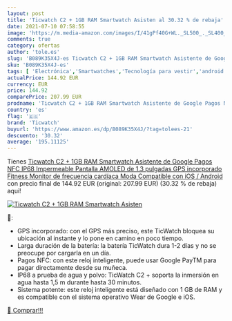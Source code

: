 ```yaml
---
layout: post
title: 'Ticwatch C2 + 1GB RAM Smartwatch Asisten al 30.32 % de rebaja'
date: 2021-07-10 07:58:55
image: 'https://m.media-amazon.com/images/I/41gPf40G+WL._SL500_._SL400_.jpg'
comments: true
category: ofertas
author: 'tole.es'
slug: 'B089K35X4J-es Ticwatch C2 + 1GB RAM Smartwatch Asistente de Google Pagos...'
sku: 'B089K35X4J-es'
tags: [ 'Electrónica','Smartwatches','Tecnología para vestir','android','ticwatch', ]
actualPrice: 144.92 EUR
currency: EUR
price: 144.92
comparePrice: 207.99 EUR
prodname: 'Ticwatch C2 + 1GB RAM Smartwatch Asistente de Google Pagos NFC IP68 Impermeable Pantalla AMOLED de 1.3 pulgadas GPS incorporado Fitness Monitor de frecuencia cardíaca Moda Compatible con iOS / Android'
country: 'es'
flag: '🇪🇸'
brand: 'Ticwatch'
buyurl: 'https://www.amazon.es/dp/B089K35X4J/?tag=tolees-21'
descuento: '30.32'
average: '195.11125'
---
```


Tienes [Ticwatch C2 + 1GB RAM Smartwatch Asistente de Google Pagos NFC IP68 Impermeable Pantalla AMOLED de 1.3 pulgadas GPS incorporado Fitness Monitor de frecuencia cardíaca Moda Compatible con iOS / Android](https://www.amazon.es/dp/B089K35X4J/?tag=tolees-21) con precio final de  144.92 EUR (original: 207.99 EUR) (30.32 %  de rebaja) aqui!

[![Ticwatch C2 + 1GB RAM Smartwatch Asisten](https://m.media-amazon.com/images/I/41gPf40G+WL._SL500_._SL400_.jpg)](https://www.amazon.es/dp/B089K35X4J/?tag=tolees-21)

🔎:

- GPS incorporado: con el GPS más preciso, este TicWatch bloquea su ubicación al instante y lo pone en camino en poco tiempo.
- Larga duración de la batería: la batería TicWatch dura 1-2 días y no se preocupe por cargarla en un día.
- Pagos NFC: con este reloj inteligente, puede usar Google PayTM para pagar directamente desde su muñeca.
- IP68 a prueba de agua y polvo: TicWatch C2 + soporta la inmersión en agua hasta 1,5 m durante hasta 30 minutos.
- Sistema potente: este reloj inteligente está diseñado con 1 GB de RAM y es compatible con el sistema operativo Wear de Google e iOS.

[🛒 Comprar!!!](https://www.amazon.es/dp/B089K35X4J/?tag=tolees-21)
